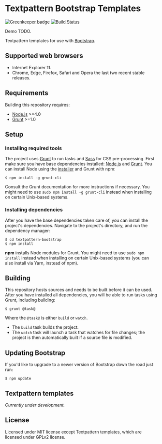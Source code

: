 # Textpattern Bootstrap Templates

[![Greenkeeper badge](https://badges.greenkeeper.io/philwareham/textpattern-bootstrap.svg)](https://greenkeeper.io/)
[![Build Status](https://img.shields.io/travis/philwareham/textpattern-bootstrap/master.svg)](https://travis-ci.org/philwareham/textpattern-bootstrap)

Demo TODO.

Textpattern templates for use with [Bootstrap](http://getbootstrap.com).

## Supported web browsers

* Internet Explorer 11.
* Chrome, Edge, Firefox, Safari and Opera the last two recent stable releases.

## Requirements

Building this repository requires:

* [Node.js](https://nodejs.org/) >=4.0
* [Grunt](https://gruntjs.com/) >=1.0

## Setup

### Installing required tools

The project uses [Grunt](http://gruntjs.com/) to run tasks and [Sass](http://sass-lang.com/) for CSS pre-processing. First make sure you have base dependencies installed: [Node.js](http://nodejs.org/) and [Grunt](http://gruntjs.com/). You can install Node using the [installer](https://nodejs.org) and Grunt with npm:

```ShellSession
$ npm install -g grunt-cli
```

Consult the Grunt documentation for more instructions if necessary. You might need to use `sudo npm install -g grunt-cli` instead when installing on certain Unix-based systems.

### Installing dependencies

After you have the base dependencies taken care of, you can install the project's dependencies. Navigate to the project's directory, and run the dependency manager:

```ShellSession
$ cd textpattern-bootstrap
$ npm install
```

**npm** installs Node modules for Grunt. You might need to use `sudo npm install` instead when installing on certain Unix-based systems (you can also install via Yarn, instead of npm).

## Building

This repository hosts sources and needs to be built before it can be used. After you have installed all dependencies, you will be able to run tasks using Grunt, including building:

```ShellSession
$ grunt @task@
```

Where the `@task@` is either `build` or `watch`.

* The `build` task builds the project.
* The `watch` task will launch a task that watches for file changes; the project is then automatically built if a source file is modified.

## Updating Bootstrap

If you'd like to upgrade to a newer version of Bootstrap down the road just run:

```ShellSession
$ npm update
```

## Textpattern templates

*Currently under development.*

## License

Licensed under MIT license except Textpattern templates, which are licensed under GPLv2 license.
